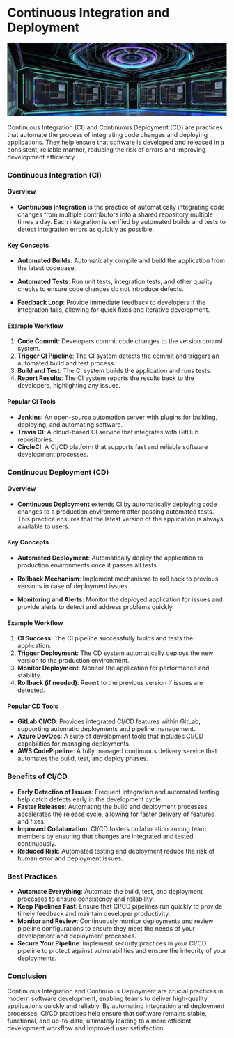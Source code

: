 # Continuous Integration and Deployment

![Continuous Integration and Deployment](../../static/images/ci_cd.png)

Continuous Integration (CI) and Continuous Deployment (CD) are practices that automate the process of integrating code changes and deploying applications. They help ensure that software is developed and released in a consistent, reliable manner, reducing the risk of errors and improving development efficiency.

### Continuous Integration (CI)

#### Overview

- **Continuous Integration** is the practice of automatically integrating code changes from multiple contributors into a shared repository multiple times a day. Each integration is verified by automated builds and tests to detect integration errors as quickly as possible.

#### Key Concepts

- **Automated Builds**: Automatically compile and build the application from the latest codebase.

- **Automated Tests**: Run unit tests, integration tests, and other quality checks to ensure code changes do not introduce defects.

- **Feedback Loop**: Provide immediate feedback to developers if the integration fails, allowing for quick fixes and iterative development.

#### Example Workflow

1. **Code Commit**: Developers commit code changes to the version control system.
2. **Trigger CI Pipeline**: The CI system detects the commit and triggers an automated build and test process.
3. **Build and Test**: The CI system builds the application and runs tests.
4. **Report Results**: The CI system reports the results back to the developers, highlighting any issues.

#### Popular CI Tools

- **Jenkins**: An open-source automation server with plugins for building, deploying, and automating software.
- **Travis CI**: A cloud-based CI service that integrates with GitHub repositories.
- **CircleCI**: A CI/CD platform that supports fast and reliable software development processes.

### Continuous Deployment (CD)

#### Overview

- **Continuous Deployment** extends CI by automatically deploying code changes to a production environment after passing automated tests. This practice ensures that the latest version of the application is always available to users.

#### Key Concepts

- **Automated Deployment**: Automatically deploy the application to production environments once it passes all tests.

- **Rollback Mechanism**: Implement mechanisms to roll back to previous versions in case of deployment issues.

- **Monitoring and Alerts**: Monitor the deployed application for issues and provide alerts to detect and address problems quickly.

#### Example Workflow

1. **CI Success**: The CI pipeline successfully builds and tests the application.
2. **Trigger Deployment**: The CD system automatically deploys the new version to the production environment.
3. **Monitor Deployment**: Monitor the application for performance and stability.
4. **Rollback (if needed)**: Revert to the previous version if issues are detected.

#### Popular CD Tools

- **GitLab CI/CD**: Provides integrated CI/CD features within GitLab, supporting automatic deployments and pipeline management.
- **Azure DevOps**: A suite of development tools that includes CI/CD capabilities for managing deployments.
- **AWS CodePipeline**: A fully managed continuous delivery service that automates the build, test, and deploy phases.

### Benefits of CI/CD

- **Early Detection of Issues**: Frequent integration and automated testing help catch defects early in the development cycle.
- **Faster Releases**: Automating the build and deployment processes accelerates the release cycle, allowing for faster delivery of features and fixes.
- **Improved Collaboration**: CI/CD fosters collaboration among team members by ensuring that changes are integrated and tested continuously.
- **Reduced Risk**: Automated testing and deployment reduce the risk of human error and deployment issues.

### Best Practices

- **Automate Everything**: Automate the build, test, and deployment processes to ensure consistency and reliability.
- **Keep Pipelines Fast**: Ensure that CI/CD pipelines run quickly to provide timely feedback and maintain developer productivity.
- **Monitor and Review**: Continuously monitor deployments and review pipeline configurations to ensure they meet the needs of your development and deployment processes.
- **Secure Your Pipeline**: Implement security practices in your CI/CD pipeline to protect against vulnerabilities and ensure the integrity of your deployments.

### Conclusion

Continuous Integration and Continuous Deployment are crucial practices in modern software development, enabling teams to deliver high-quality applications quickly and reliably. By automating integration and deployment processes, CI/CD practices help ensure that software remains stable, functional, and up-to-date, ultimately leading to a more efficient development workflow and improved user satisfaction.

